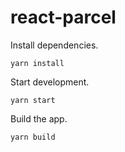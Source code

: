 # react-parcel

Install dependencies.
```
yarn install
```

Start development.
```
yarn start
```

Build the app.
```
yarn build
```
